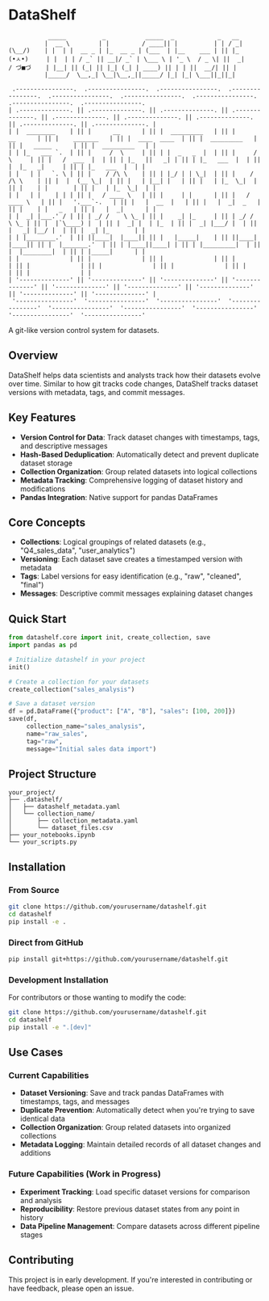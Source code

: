 # DataShelf
```                                   
           _____          _           _____  _            _   __ 
          |  __ \        | |         / ____|| |          | | / _|
(\__/)    | |  | |  __ _ | |_  __ _ | (___  | |__    ___ | || |_
(•ㅅ•)     | |  | | / _` || __|/ _` | \___ \ | '_ \  / _ \| ||  _|
/ づ■づ    | |__| || (_| || |_| (_| | ____) || | | ||  __/| || |  
          |_____/  \__,_| \__|\__,_||_____/ |_| |_| \___||_||_|  
```
```
 .----------------.  .----------------.  .----------------.  .----------------.  .----------------.  .----------------.  .----------------.  .----------------.  .----------------. 
| .--------------. || .--------------. || .--------------. || .--------------. || .--------------. || .--------------. || .--------------. || .--------------. || .--------------. |
| |  ________    | || |      __      | || |  _________   | || |      __      | || |    _______   | || |  ____  ____  | || |  _________   | || |   _____      | || |  _________   | |
| | |_   ___ `.  | || |     /  \     | || | |  _   _  |  | || |     /  \     | || |   /  ___  |  | || | |_   ||   _| | || | |_   ___  |  | || |  |_   _|     | || | |_   ___  |  | |
| |   | |   `. \ | || |    / /\ \    | || | |_/ | | \_|  | || |    / /\ \    | || |  |  (__ \_|  | || |   | |__| |   | || |   | |_  \_|  | || |    | |       | || |   | |_  \_|  | |
| |   | |    | | | || |   / ____ \   | || |     | |      | || |   / ____ \   | || |   '.___`-.   | || |   |  __  |   | || |   |  _|  _   | || |    | |   _   | || |   |  _|      | |
| |  _| |___.' / | || | _/ /    \ \_ | || |    _| |_     | || | _/ /    \ \_ | || |  |`\____) |  | || |  _| |  | |_  | || |  _| |___/ |  | || |   _| |__/ |  | || |  _| |_       | |
| | |________.'  | || ||____|  |____|| || |   |_____|    | || ||____|  |____|| || |  |_______.'  | || | |____||____| | || | |_________|  | || |  |________|  | || | |_____|      | |
| |              | || |              | || |              | || |              | || |              | || |              | || |              | || |              | || |              | |
| '--------------' || '--------------' || '--------------' || '--------------' || '--------------' || '--------------' || '--------------' || '--------------' || '--------------' |
 '----------------'  '----------------'  '----------------'  '----------------'  '----------------'  '----------------'  '----------------'  '----------------'  '----------------' 
```
A git-like version control system for datasets.

## Overview

DataShelf helps data scientists and analysts track how their datasets evolve over time. Similar to how git tracks code changes, DataShelf tracks dataset versions with metadata, tags, and commit messages.

## Key Features

- **Version Control for Data**: Track dataset changes with timestamps, tags, and descriptive messages
- **Hash-Based Deduplication**: Automatically detect and prevent duplicate dataset storage
- **Collection Organization**: Group related datasets into logical collections
- **Metadata Tracking**: Comprehensive logging of dataset history and modifications
- **Pandas Integration**: Native support for pandas DataFrames

## Core Concepts

- **Collections**: Logical groupings of related datasets (e.g., "Q4_sales_data", "user_analytics")
- **Versioning**: Each dataset save creates a timestamped version with metadata
- **Tags**: Label versions for easy identification (e.g., "raw", "cleaned", "final")
- **Messages**: Descriptive commit messages explaining dataset changes

## Quick Start

```python
from datashelf.core import init, create_collection, save
import pandas as pd

# Initialize datashelf in your project
init()

# Create a collection for your datasets
create_collection("sales_analysis")

# Save a dataset version
df = pd.DataFrame({"product": ["A", "B"], "sales": [100, 200]})
save(df, 
     collection_name="sales_analysis", 
     name="raw_sales", 
     tag="raw", 
     message="Initial sales data import")
```

## Project Structure

```
your_project/
├── .datashelf/
│   ├── datashelf_metadata.yaml
│   └── collection_name/
│       ├── collection_metadata.yaml
│       └── dataset_files.csv
├── your_notebooks.ipynb
└── your_scripts.py
```

## Installation

### From Source

```bash
git clone https://github.com/yourusername/datashelf.git
cd datashelf
pip install -e .
```

### Direct from GitHub

```bash
pip install git+https://github.com/yourusername/datashelf.git
```

### Development Installation

For contributors or those wanting to modify the code:

```bash
git clone https://github.com/yourusername/datashelf.git
cd datashelf
pip install -e ".[dev]"
```

## Use Cases

### Current Capabilities
- **Dataset Versioning**: Save and track pandas DataFrames with timestamps, tags, and messages
- **Duplicate Prevention**: Automatically detect when you're trying to save identical data
- **Collection Organization**: Group related datasets into organized collections
- **Metadata Logging**: Maintain detailed records of all dataset changes and additions

### Future Capabilities (Work in Progress)
- **Experiment Tracking**: Load specific dataset versions for comparison and analysis
- **Reproducibility**: Restore previous dataset states from any point in history
- **Data Pipeline Management**: Compare datasets across different pipeline stages

## Contributing

This project is in early development. If you're interested in contributing or have feedback, please open an issue.
